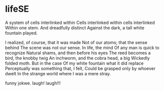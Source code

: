 # lifeSE
A system of cells interlinked within
Cells interlinked within cells interlinked
Within one stem. And dreadfully distinct
Against the dark, a tall white fountain played.

I realized, of course, that it was made
Not of our atoms; that the sense behind
The scene was not our sense. In life, the mind
Of any man is quick to recognize
Natural shams, and then before his eyes
The reed becomes a bird, the knobby twig
An inchworm, and the cobra head, a big
Wickedly folded moth. But in the case
Of my white fountain what it did replace
Perceptually was something that, I felt,
Could be grasped only by whoever dwelt
In the strange world where I was a mere stray.

funny jokwe. laugh! laugh!!!
